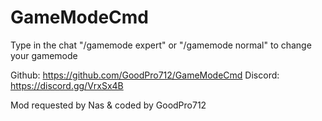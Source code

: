 # GameModeCmd
Type in the chat "/gamemode expert" or "/gamemode normal" to change your gamemode

Github: https://github.com/GoodPro712/GameModeCmd
Discord: https://discord.gg/VrxSx4B

Mod requested by Nas & coded by GoodPro712